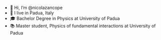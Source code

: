 - 👋 Hi, I’m @nicolazancope
- 📌 I live in Padua, Italy
- 🎓 Bachelor Degree in Physics at University of Padua
- 📚 Master student, Physics of fundamental interactions at University of Padua

<!---
nicolazancope/nicolazancope is a ✨ special ✨ repository because its `README.md` (this file) appears on your GitHub profile.
You can click the Preview link to take a look at your changes.
--->
